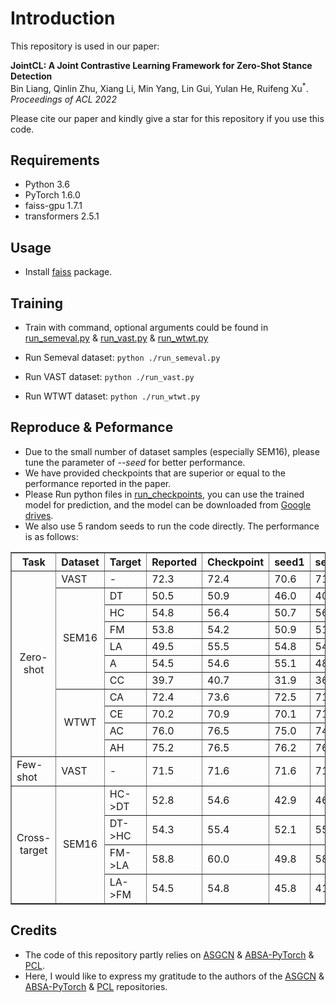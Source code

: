 # Introduction
This repository is used in our paper:  
  
<!-- [**Jointly Learning Aspect-Focused and Inter-Aspect Relations with Graph Convolutional Networks for Aspect Sentiment Analysis**](https://www.aclweb.org/anthology/2020.coling-main.13/) -->
**JointCL: A Joint Contrastive Learning Framework for Zero-Shot Stance Detection**
<br>
Bin Liang, Qinlin Zhu, Xiang Li, Min Yang, Lin Gui, Yulan He, Ruifeng Xu<sup>\*</sup>. *Proceedings of ACL 2022*

Please cite our paper and kindly give a star for this repository if you use this code.

## Requirements

* Python 3.6
* PyTorch 1.6.0
* faiss-gpu 1.7.1
* transformers 2.5.1


## Usage

* Install [faiss](https://github.com/facebookresearch/faiss) package.

## Training
* Train with command, optional arguments could be found in [run_semeval.py](/run_semeval.py) \& [run_vast.py](/run_vast.py) \& [run_wtwt.py](/run_wtwt.py)


* Run Semeval dataset: ```python ./run_semeval.py```

* Run VAST dataset: ```python ./run_vast.py```

* Run WTWT dataset: ```python ./run_wtwt.py```

## Reproduce & Peformance

* Due to the small number of dataset samples (especially SEM16), please tune the parameter of *--seed* for better performance.
* We have provided checkpoints that are superior or equal to the performance reported in the paper. 
* Please Run python files in [run_checkpoints](/run_checkpoints), you can use the trained model for prediction, and the model can be downloaded from [Google drives](https://drive.google.com/drive/folders/1W-UIVfHVgsLycTZdEIb4gNhGKCBW2wKo?usp=sharing).
* We also use 5 random seeds to run the code directly. The performance is as follows:
<!--
    |Dataset | Task | Target | Reported | Checkpoint | seed1 | seed2 | seed3 | seed4 | seed5 | Mean | Max | Gap |
    | --------   | -----   |--------   | -----   |--------   | --------   | -----   |--------   | -----   |--------   |--------   | -----   |--------   |
    | Vast | Zero-shot | - | 72.3 |  72.4 | 70.6 | 71.3 | 72.4 | 72.0 | 71.3 | 71.5 | 72.4 | +0.1|
-->
    

<table border="1" width="500px" cellspacing="10">
	<tr>
		<th align="center">Task</th>
		<th align="center">Dataset</th>
		<th align="center">Target</th>
		<th align="center">Reported</th>
		<th align="center">Checkpoint</th>
		<th align="center">seed1</th>
		<th align="center">seed2</th>
		<th align="center">seed3</th>
		<th align="center">seed4</th>
		<th align="center">seed5</th>
		<th align="center">Mean</th>
		<th align="center">Max</th>
		<th align="center">Gap</th>
	</tr>
	<tr>
		<td rowspan="11" align="center">Zero-shot</td>
		<td>VAST</td><td> - </td><td>72.3</td><td>72.4</td><td>70.6</td><td>71.3</td><td>72.4</td><td>72.0</td><td>71.3</td><td>71.5</td><td>72.4</td><td>+0.1</td>
	</tr>
	<tr>
		<td rowspan="6" align="center">SEM16</td>
		<td> DT </td><td>50.5</td><td>50.9</td><td>46.0</td><td>40.6</td><td>45.6</td><td>48.4</td><td>50.2</td><td>46.2</td><td>50.2</td><td>-0.3</td>
	</tr>
	<tr>
		<td> HC </td><td>54.8</td><td>56.4</td>
		<td>50.7</td> <td>56.4</td> <td>45.7</td> <td>55.9</td> <td>51.3</td> 
		<td>52.0</td> <td>56.4</td> <td>+1.6</td>
	</tr>
	<tr>
		<td> FM </td> <td>53.8</td> <td>54.2</td>
		<td>50.9</td> <td>51.1</td> <td>49.1</td> <td>49.8</td> <td>49.4</td> 
		<td>50.1</td> <td>51.1</td> <td>-2.7</td>
	</tr>
	<tr>
		<td> LA </td> <td>49.5</td> <td>55.5</td>
		<td>54.8</td> <td>54.3</td> <td>55.5</td> <td>51.3</td> <td>47.1</td> 
		<td>52.6</td> <td>55.5</td> <td>+6</td>
	</tr>
	<tr>
		<td> A </td> <td>54.5</td> <td>54.6</td>
		<td>55.1</td> <td>48.0</td> <td>60.0</td> <td>55.4</td> <td>55.2</td> 
		<td>54.7</td> <td>60.0</td> <td>+5.5</td>
	</tr>
	<tr>
		<td> CC </td> <td>39.7</td> <td>40.7</td>
		<td>31.9</td> <td>36.9</td> <td>39.7</td> <td>40.2</td> <td>28.3</td> 
		<td>35.4</td> <td>40.2</td> <td>+0.5</td>
	</tr>
	<tr>
		<td rowspan="4" align="center">WTWT</td>
		<td> CA </td> <td>72.4</td> <td>73.6</td>
		<td>72.5</td> <td>71.4</td> <td>73.3</td> <td>73.4</td> <td>74.9</td> 
		<td>73.1</td> <td>74.9</td> <td>+2.5</td>
	</tr>
	<tr>
		<td> CE </td> <td>70.2</td> <td>70.9</td>
		<td>70.1</td> <td>71.4</td> <td>70.4</td> <td>70.3</td> <td>70.3</td> 
		<td>70.1</td> <td>71.4</td> <td>+1.2</td>
	</tr>
	<tr>
		<td> AC </td> <td>76.0</td> <td>76.5</td>
		<td>75.0</td> <td>74.3</td> <td>77.3</td> <td>73.3</td> <td>75.6</td> 
		<td>75.1</td> <td>77.3</td> <td>+1.3</td>
	</tr>
	<tr>
		<td> AH </td> <td>75.2</td> <td>76.5</td>
		<td>76.2</td> <td>76.1</td> <td>76.0</td> <td>77.9</td> <td>78.0</td> 
		<td>76.8</td> <td>78.0</td> <td>+2.8</td>
	</tr>
	<tr>
		<td> Few-shot </td> <td>VAST</td>
		<td> - </td> <td>71.5</td> <td>71.6</td>
		<td>71.6</td> <td>71.9</td> <td>68.4</td> <td>66.1</td> <td>69.5</td> 
		<td>69.5</td> <td>71.9</td> <td>+0.4</td>
	</tr>
	<tr>
		<td rowspan="4" align="center"> Cross-target </td> <td rowspan="4" align="center">SEM16</td>
		<td> HC->DT </td> <td>52.8</td> <td>54.6</td>
		<td>42.9</td> <td>46.9</td> <td>48.1</td> <td>53.7</td> <td>54.2</td> 
		<td>49.2</td> <td>54.2</td> <td>+1.4</td>
	</tr>
	<tr>
		<td> DT->HC </td> <td>54.3</td> <td>55.4</td>
		<td>52.1</td> <td>55.8</td> <td>54.6</td> <td>47.8</td> <td>38.6</td> 
		<td>49.8</td> <td>55.8</td> <td>+1.5</td>
	</tr>
	<tr>
		<td> FM->LA </td> <td>58.8</td> <td>60.0</td>
		<td>49.8</td> <td>58.0</td> <td>58.3</td> <td>46.7</td> <td>45.7</td> 
		<td>51.7</td> <td>60.0</td> <td>-0.5</td>
	</tr>
	<tr>
		<td> LA->FM </td> <td>54.5</td> <td>54.8</td>
		<td>45.8</td> <td>41.8</td> <td>54.1</td> <td>36.2</td> <td>47.9</td> 
		<td>45.2</td> <td>54.1</td> <td>-0.4</td>
	</tr>
</table>


<!-- ## Citation

The BibTex of the citation is as follow:

```bibtex
@inproceedings{liang-etal-2020-jointly,
    title = "Jointly Learning Aspect-Focused and Inter-Aspect Relations with Graph Convolutional Networks for Aspect Sentiment Analysis",
    author = "Liang, Bin  and
      Yin, Rongdi  and
      Gui, Lin  and
      Du, Jiachen  and
      Xu, Ruifeng",
    booktitle = "Proceedings of the 28th International Conference on Computational Linguistics",
    month = dec,
    year = "2020",
    address = "Barcelona, Spain (Online)",
    publisher = "International Committee on Computational Linguistics",
    url = "https://www.aclweb.org/anthology/2020.coling-main.13",
    pages = "150--161",
    abstract = "In this paper, we explore a novel solution of constructing a heterogeneous graph for each instance by leveraging aspect-focused and inter-aspect contextual dependencies for the specific aspect and propose an Interactive Graph Convolutional Networks (InterGCN) model for aspect sentiment analysis. Specifically, an ordinary dependency graph is first constructed for each sentence over the dependency tree. Then we refine the graph by considering the syntactical dependencies between contextual words and aspect-specific words to derive the aspect-focused graph. Subsequently, the aspect-focused graph and the corresponding embedding matrix are fed into the aspect-focused GCN to capture the key aspect and contextual words. Besides, to interactively extract the inter-aspect relations for the specific aspect, an inter-aspect GCN is adopted to model the representations learned by aspect-focused GCN based on the inter-aspect graph which is constructed by the relative dependencies between the aspect words and other aspects. Hence, the model can be aware of the significant contextual and aspect words when interactively learning the sentiment features for a specific aspect. Experimental results on four benchmark datasets illustrate that our proposed model outperforms state-of-the-art methods and substantially boosts the performance in comparison with BERT.",
}
```
 -->

## Credits

* The code of this repository partly relies on [ASGCN](https://github.com/GeneZC/ASGCN) \& [ABSA-PyTorch](https://github.com/songyouwei/ABSA-PyTorch) \& [PCL](https://github.com/salesforce/PCL). 
* Here, I would like to express my gratitude to the authors of the [ASGCN](https://github.com/GeneZC/ASGCN) \& [ABSA-PyTorch](https://github.com/songyouwei/ABSA-PyTorch) \& [PCL](https://github.com/salesforce/PCL) repositories.


